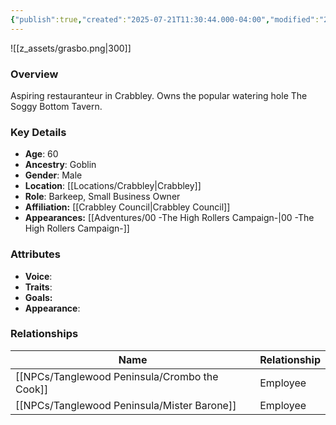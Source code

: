 ```yaml
---
{"publish":true,"created":"2025-07-21T11:30:44.000-04:00","modified":"2025-10-03T09:42:25.927-04:00","published":"2025-10-03T09:42:25.927-04:00","cssclasses":"","Age":"60","Ancestry":"Goblin","Gender":"Male","Location":["[[Crabbley]]"],"Role":["Barkeep, Small Business Owner"],"Affiliation":["[[Crabbley Council]]"],"Appearances":["[[00 -The High Rollers Campaign-]]"]}
---
```



![[z_assets/grasbo.png|300]]

### Overview
Aspiring restauranteur in Crabbley. Owns the popular watering hole The Soggy Bottom Tavern.

### Key Details
- **Age**: 60
- **Ancestry**: Goblin
- **Gender**: Male
- **Location**: [[Locations/Crabbley\|Crabbley]]
- **Role**: Barkeep, Small Business Owner
- **Affiliation:** [[Crabbley Council\|Crabbley Council]]
- **Appearances:** [[Adventures/00 -The High Rollers Campaign-\|00 -The High Rollers Campaign-]]

### Attributes
- **Voice**: 
- **Traits**: 
- **Goals:** 
- **Appearance**: 

### Relationships

| Name                | Relationship |
| ------------------- | ------------ |
| [[NPCs/Tanglewood Peninsula/Crombo the Cook]] | Employee     |
| [[NPCs/Tanglewood Peninsula/Mister Barone]]   | Employee     |
